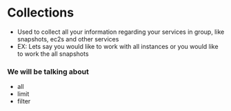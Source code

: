 # Collections
- Used to collect all your information regarding your services in group, like snapshots, ec2s and other services
- EX: Lets say you would like to work with all instances or you would like to work the all snapshots

### We will be talking about 
- all
- limit
- filter